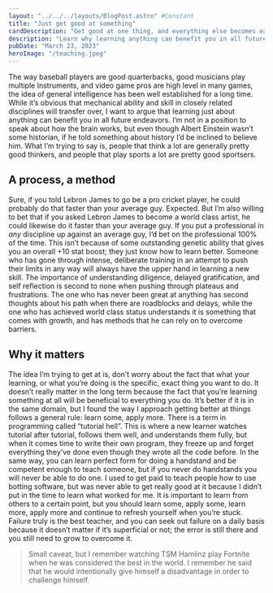 ```yaml
---
layout: "../../../layouts/BlogPost.astro" #Constant
title: "Just get good at something"
cardDescription: "Get good at one thing, and everything else becomes easier"
description: "Learn why learning anything can benefit you in all future endeavors, and how the process of learning can improve your overall thinking and problem-solving abilities. Discover the importance of diligence, delayed gratification, and self-reflection when pushing through plateaus and frustrations, and how failure can be the best teacher. This blog post argues that it's not the specific thing you learn, but rather the act of learning itself that can have a positive impact on your life."
pubDate: "March 23, 2023"
heroImage: "/teaching.jpeg"
---
```

The way baseball players are good quarterbacks, good musicians play multiple Instruments, and video game pros are high level in many games, the idea of general intelligence has been well established for a long time. While it’s obvious that mechanical ability and skill in closely related disciplines will transfer over, I want to argue that learning just about anything can benefit you in all future endeavors. I’m not in a position to speak about how the brain works, but even though Albert Einstein wasn’t some historian, if he told something about history I’d be inclined to believe him. What I’m trying to say is, people that think a lot are generally pretty good thinkers, and people that play sports a lot are pretty good sportsers.

## A process, a method

Sure, if you told Lebron James to go be a pro cricket player, he could probably do that faster than your average guy. Expected. But I’m also willing to bet that if you asked Lebron James to become a world class artist, he could likewise do it faster than your average guy. If you put a professional in *any* discipline up against an average guy, I’d bet on the professional 100% of the time. This isn’t because of some outstanding genetic ability that gives you an overall +10 stat boost; they just know how to learn better. Someone who has gone through intense, deliberate training in an attempt to push their limits in any way will always have the upper hand in learning a new skill. The importance of understanding diligence, delayed gratification, and self reflection is second to none when pushing through plateaus and frustrations. The one who has never been great at anything has  second thoughts about his path when there are roadblocks and delays, while the one who has achieved world class status understands it is something that comes with growth, and has methods that he can rely on to overcome barriers.

## Why it matters

The idea I’m trying to get at is, don’t worry about the fact that what your learning, or what you’re doing is the specific, exact thing you want to do. It doesn’t really matter in the long term because the fact that you’re learning something at all will be beneficial to everything you do. It’s better if it is in the same domain, but I found the way I approach getting better at things follows a general rule: learn some, apply more. There is a term in programming called “tutorial hell”. This is where a new learner watches tutorial after tutorial, follows them well, and understands them fully, but when it comes time to write their own program, they freeze up and forget everything they’ve done even though they wrote all the code before. In the same way, you can learn perfect form for doing a handstand and be competent enough to teach someone, but if you never do handstands you will never be able to do one. I used to get paid to teach people how to use botting software, but was never able to get really good at it because I didn’t put in the time to learn what worked for me. It is important to learn from others to a certain point, but you should learn some, apply some, learn more, apply more and continue to refresh yourself when you’re stuck. Failure truly is the best teacher, and you can seek out failure on a daily basis because it doesn’t matter if it’s superficial or not; the error is still there and you still need to grow to overcome it. 

> Small caveat, but I remember watching TSM Hamlinz play Fortnite when he was considered the best in the world. I remember he said that he would intentionally give himself a disadvantage in order to challenge himself.
>